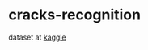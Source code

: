 # cracks-recognition
dataset at [kaggle](https://www.kaggle.com/datasets/arunrk7/surface-crack-detection)
